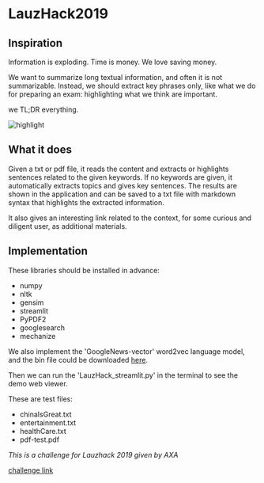 # LauzHack2019

## Inspiration
Information is exploding. Time is money. We love saving money.

We want to summarize long textual information, and often it is not summarizable. Instead, we should extract key phrases only, like what we do for preparing an exam: highlighting what we think are important.

we TL;DR everything.

![highlight](https://encrypted-tbn0.gstatic.com/images?q=tbn%3AANd9GcQXvk1X3xJAVaRvGmCzFZ55ljV83DzwxnrHNgw9mi8TGIwWRlcw)

## What it does
Given a txt or pdf file, it reads the content and extracts or highlights sentences related to the given keywords. If no keywords are given, it automatically extracts topics and gives key sentences. The results are shown in the application and can be saved to a txt file with markdown syntax that highlights the extracted information.

It also gives an interesting link related to the context, for some curious and diligent user, as additional materials.

## Implementation
These libraries should be installed in advance:
- numpy
- nltk
- gensim
- streamlit
- PyPDF2
- googlesearch
- mechanize

We also implement the 'GoogleNews-vector' word2vec language model, and the bin file could be downloaded [here](https://drive.google.com/file/d/0B7XkCwpI5KDYNlNUTTlSS21pQmM/edit). 

Then we can run the 'LauzHack_streamlit.py' in the terminal to see the demo web viewer.

These are test files:
- chinaIsGreat.txt
- entertainment.txt
- healthCare.txt
- pdf-test.pdf


_This is a challenge for Lauzhack 2019 given by AXA_

[challenge link](https://devpost.com/software/prepare-your-exam-in-2-minutes#updates)
